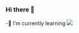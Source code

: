 ### Hi there 👋

-🌱 I’m currently learning 
<img src="https://img.shields.io/badge/React-61DAFB?style=flat-square&logo=React&logoColor=white"/>
